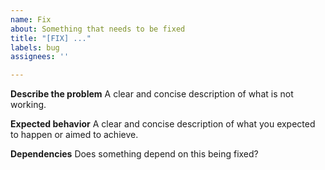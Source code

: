 ```yaml
---
name: Fix
about: Something that needs to be fixed
title: "[FIX] ..."
labels: bug
assignees: ''

---
```


**Describe the problem**
A clear and concise description of what is not working.

**Expected behavior**
A clear and concise description of what you expected to happen or aimed to achieve.

**Dependencies**
Does something depend on this being fixed?

